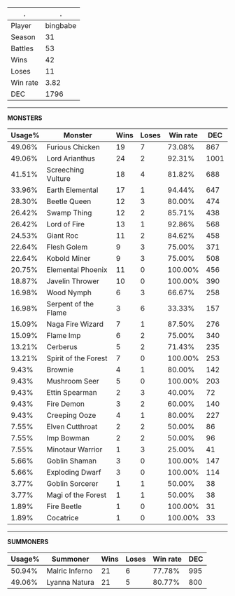 .|.
|-|-
Player|bingbabe
Season|31
Battles|53
Wins|42
Loses|11
Win rate|3.82
DEC|1796

---
**MONSTERS**

Usage%|Monster|Wins|Loses|Win rate|DEC|
-|-|-|-|-|-|
49.06%|Furious Chicken|19|7|73.08%|867|
49.06%|Lord Arianthus|24|2|92.31%|1001|
41.51%|Screeching Vulture|18|4|81.82%|688|
33.96%|Earth Elemental|17|1|94.44%|647|
28.30%|Beetle Queen|12|3|80.00%|474|
26.42%|Swamp Thing|12|2|85.71%|438|
26.42%|Lord of Fire|13|1|92.86%|568|
24.53%|Giant Roc|11|2|84.62%|458|
22.64%|Flesh Golem|9|3|75.00%|371|
22.64%|Kobold Miner|9|3|75.00%|508|
20.75%|Elemental Phoenix|11|0|100.00%|456|
18.87%|Javelin Thrower|10|0|100.00%|390|
16.98%|Wood Nymph|6|3|66.67%|258|
16.98%|Serpent of the Flame|3|6|33.33%|157|
15.09%|Naga Fire Wizard|7|1|87.50%|276|
15.09%|Flame Imp|6|2|75.00%|340|
13.21%|Cerberus|5|2|71.43%|235|
13.21%|Spirit of the Forest|7|0|100.00%|253|
9.43%|Brownie|4|1|80.00%|142|
9.43%|Mushroom Seer|5|0|100.00%|203|
9.43%|Ettin Spearman|2|3|40.00%|72|
9.43%|Fire Demon|3|2|60.00%|140|
9.43%|Creeping Ooze|4|1|80.00%|227|
7.55%|Elven Cutthroat|2|2|50.00%|86|
7.55%|Imp Bowman|2|2|50.00%|96|
7.55%|Minotaur Warrior|1|3|25.00%|41|
5.66%|Goblin Shaman|3|0|100.00%|147|
5.66%|Exploding Dwarf|3|0|100.00%|114|
3.77%|Goblin Sorcerer|1|1|50.00%|38|
3.77%|Magi of the Forest|1|1|50.00%|38|
1.89%|Fire Beetle|1|0|100.00%|31|
1.89%|Cocatrice|1|0|100.00%|33|

---
**SUMMONERS**

Usage%|Summoner|Wins|Loses|Win rate|DEC|
-|-|-|-|-|-|
50.94%|Malric Inferno|21|6|77.78%|995|
49.06%|Lyanna Natura|21|5|80.77%|800|
